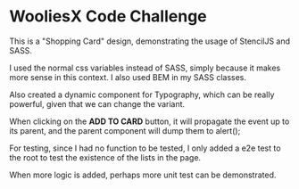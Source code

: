 # WooliesX Code Challenge

This is a "Shopping Card" design, demonstrating the usage of StencilJS and SASS.

I used the normal css variables instead of SASS, simply because it makes more sense in this context.
I also used BEM in my SASS classes.

Also created a dynamic component for Typography, which can be really powerful, given that we can change the variant.

When clicking on the  **ADD TO CARD** button, it will propagate the event up to its parent, and the parent component will dump them to alert();

For testing, since I had no function to be tested, I only added a e2e test to the root to test the existence of the lists in the page.

When more logic is added, perhaps more unit test can be demonstrated.
